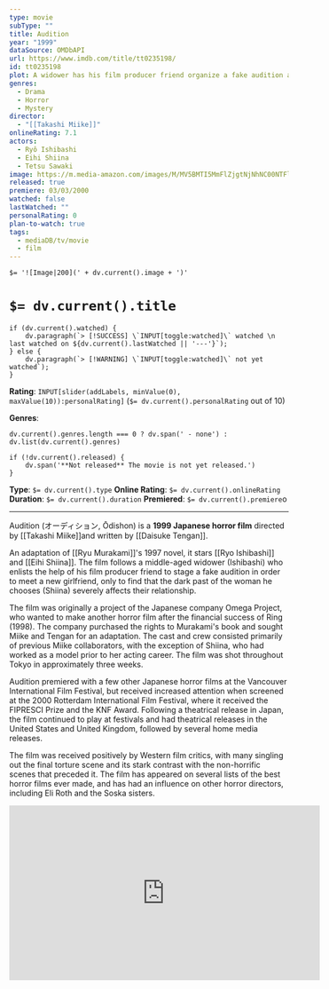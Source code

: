 ```yaml
---
type: movie
subType: ""
title: Audition
year: "1999"
dataSource: OMDbAPI
url: https://www.imdb.com/title/tt0235198/
id: tt0235198
plot: A widower has his film producer friend organize a fake audition as a means of helping him find a new girlfriend, but the woman he selects is not who she appears to be.
genres:
  - Drama
  - Horror
  - Mystery
director:
  - "[[Takashi Miike]]"
onlineRating: 7.1
actors:
  - Ryô Ishibashi
  - Eihi Shiina
  - Tetsu Sawaki
image: https://m.media-amazon.com/images/M/MV5BMTI5MmFlZjgtNjNhNC00NTFlLWEzZTctYjNjZDdjYjVmNjExXkEyXkFqcGc@._V1_SX300.jpg
released: true
premiere: 03/03/2000
watched: false
lastWatched: ""
personalRating: 0
plan-to-watch: true
tags:
  - mediaDB/tv/movie
  - film
---
```


`$= '![Image|200](' + dv.current().image + ')'`

# `$= dv.current().title`

```dataviewjs
if (dv.current().watched) {
	dv.paragraph(`> [!SUCCESS] \`INPUT[toggle:watched]\` watched \n last watched on ${dv.current().lastWatched || '---'}`);
} else {
	dv.paragraph(`> [!WARNING] \`INPUT[toggle:watched]\` not yet watched`);
}
```

**Rating**:  `INPUT[slider(addLabels, minValue(0), maxValue(10)):personalRating]` (`$= dv.current().personalRating` out of 10)

**Genres**:
```dataviewjs
dv.current().genres.length === 0 ? dv.span(' - none') : dv.list(dv.current().genres)
```

```dataviewjs
if (!dv.current().released) {
	dv.span('**Not released** The movie is not yet released.')
}
```

**Type**: `$= dv.current().type`
**Online Rating**: `$= dv.current().onlineRating`
**Duration**:  `$= dv.current().duration`
**Premiered**: `$= dv.current().premiere`o

___

Audition (オーディション, Ōdishon) is a **1999 Japanese horror film** directed by [[Takashi Miike]]and written by [[Daisuke Tengan]]. 

An adaptation of [[Ryu Murakami]]'s 1997 novel, it stars [[Ryo Ishibashi]] and [[Eihi Shiina]]. The film follows a middle-aged widower (Ishibashi) who enlists the help of his film producer friend to stage a fake audition in order to meet a new girlfriend, only to find that the dark past of the woman he chooses (Shiina) severely affects their relationship.

The film was originally a project of the Japanese company Omega Project, who wanted to make another horror film after the financial success of Ring (1998). The company purchased the rights to Murakami's book and sought Miike and Tengan for an adaptation. The cast and crew consisted primarily of previous Miike collaborators, with the exception of Shiina, who had worked as a model prior to her acting career. The film was shot throughout Tokyo in approximately three weeks.

Audition premiered with a few other Japanese horror films at the Vancouver International Film Festival, but received increased attention when screened at the 2000 Rotterdam International Film Festival, where it received the FIPRESCI Prize and the KNF Award. Following a theatrical release in Japan, the film continued to play at festivals and had theatrical releases in the United States and United Kingdom, followed by several home media releases.

The film was received positively by Western film critics, with many singling out the final torture scene and its stark contrast with the non-horrific scenes that preceded it. The film has appeared on several lists of the best horror films ever made, and has had an influence on other horror directors, including Eli Roth and the Soska sisters.

<iframe width="560" height="315" src="https://www.youtube.com/embed/EBQHp2__AVQ?si=_u4KwFcp8FGL97ie" title="YouTube video player" frameborder="0" allow="accelerometer; autoplay; clipboard-write; encrypted-media; gyroscope; picture-in-picture; web-share" referrerpolicy="strict-origin-when-cross-origin" allowfullscreen></iframe>